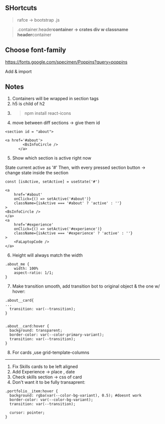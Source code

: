 ## SHortcuts

> rafce -> bootstrap .js

> .container.header**container -> crates div w classname header**container

## Choose font-family

https://fonts.google.com/specimen/Poppins?query=poppins

Add & import

## Notes

1. Containers will be wrapped in section tags
2. h5 is child of h2
3. > npm install react-icons
4. move between diff sections -> give them id

```
<section id = "about">
```

```
<a href='#about'>
        <BsInfoCircle />
      </a>
```

5. Show which section is active right now

State current active as '#'
Then, with every pressed section button -> change state inside the section

```
const [isActive, setActive] = useState('#')

<a
    href='#about'
    onClick={() => setActive('#about')}
    className={isActive === '#about' ? 'active' : ''}
>
<BsInfoCircle />
</a>
<a
    href='#experience'
    onClick={() => setActive('#experience')}
    className={isActive === '#experience' ? 'active' : ''}
>
    <FaLaptopCode />
</a>
```

6. Height will always match the width

```
.about_me {
    width: 100%
    aspect-ratio: 1/1;
}
```

7. Make transition smooth, add transition bot to original object & the one w/ hover:

```
.about__card{
...
  transition: var(--transition);
}


.about__card:hover {
  background: transparent;
  border-color: var(--color-primary-variant);
  transition: var(--transition);
}
```

8. For cards ,use grid-template-columns

---

1. Fix Skills cards to be left aligned
2. Add Experience -> place , date
3. Check skills section -> css of card
4. Don't want it to be fully transaprent:

```
.portfolio__item:hover {
  background: rgba(var(--color-bg-variant), 0.5); #doesnt work
  border-color: var(--color-bg-variant);
  transition: var(--transition);

  cursor: pointer;
}
```
